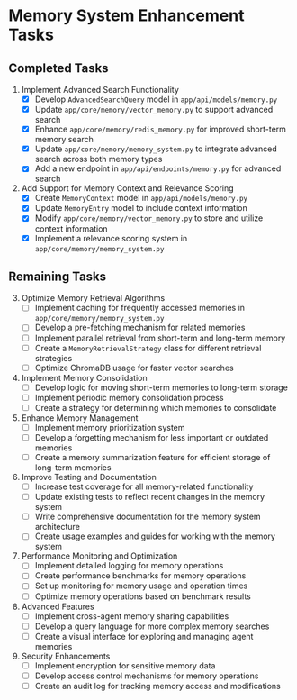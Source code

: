 # Memory System Enhancement Tasks

## Completed Tasks

1. Implement Advanced Search Functionality
   - [x] Develop `AdvancedSearchQuery` model in `app/api/models/memory.py`
   - [x] Update `app/core/memory/vector_memory.py` to support advanced search
   - [x] Enhance `app/core/memory/redis_memory.py` for improved short-term memory search
   - [x] Update `app/core/memory/memory_system.py` to integrate advanced search across both memory types
   - [x] Add a new endpoint in `app/api/endpoints/memory.py` for advanced search

2. Add Support for Memory Context and Relevance Scoring
   - [x] Create `MemoryContext` model in `app/api/models/memory.py`
   - [x] Update `MemoryEntry` model to include context information
   - [x] Modify `app/core/memory/vector_memory.py` to store and utilize context information
   - [x] Implement a relevance scoring system in `app/core/memory/memory_system.py`

## Remaining Tasks

3. Optimize Memory Retrieval Algorithms
   - [ ] Implement caching for frequently accessed memories in `app/core/memory/memory_system.py`
   - [ ] Develop a pre-fetching mechanism for related memories
   - [ ] Implement parallel retrieval from short-term and long-term memory
   - [ ] Create a `MemoryRetrievalStrategy` class for different retrieval strategies
   - [ ] Optimize ChromaDB usage for faster vector searches

4. Implement Memory Consolidation
   - [ ] Develop logic for moving short-term memories to long-term storage
   - [ ] Implement periodic memory consolidation process
   - [ ] Create a strategy for determining which memories to consolidate

5. Enhance Memory Management
   - [ ] Implement memory prioritization system
   - [ ] Develop a forgetting mechanism for less important or outdated memories
   - [ ] Create a memory summarization feature for efficient storage of long-term memories

6. Improve Testing and Documentation
   - [ ] Increase test coverage for all memory-related functionality
   - [ ] Update existing tests to reflect recent changes in the memory system
   - [ ] Write comprehensive documentation for the memory system architecture
   - [ ] Create usage examples and guides for working with the memory system

7. Performance Monitoring and Optimization
   - [ ] Implement detailed logging for memory operations
   - [ ] Create performance benchmarks for memory operations
   - [ ] Set up monitoring for memory usage and operation times
   - [ ] Optimize memory operations based on benchmark results

8. Advanced Features
   - [ ] Implement cross-agent memory sharing capabilities
   - [ ] Develop a query language for more complex memory searches
   - [ ] Create a visual interface for exploring and managing agent memories

9. Security Enhancements
   - [ ] Implement encryption for sensitive memory data
   - [ ] Develop access control mechanisms for memory operations
   - [ ] Create an audit log for tracking memory access and modifications

